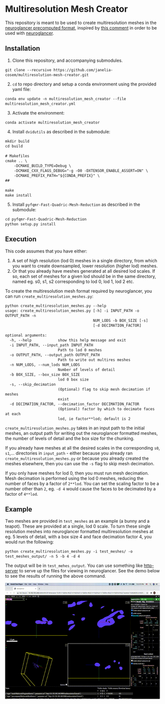 # Multiresolution Mesh Creator
This repository is meant to be used to create multiresolution meshes in the [neuroglancer precomputed format](https://github.com/google/neuroglancer/blob/master/src/neuroglancer/datasource/precomputed/meshes.md), inspired by [this comment](https://github.com/google/neuroglancer/issues/272#issuecomment-752212014) in order to be used with [neuroglancer](https://github.com/google/neuroglancer).

## Installation
1. Clone this repository, and accompanying submodules.

```
git clone --recursive https://github.com/janelia-cosem/multiresolution-mesh-creator.git
```
2. `cd` to repo directory and setup a conda environment using the provided yaml file:
```
conda env update -n multiresolution_mesh_creator --file multiresolution_mesh_creator.yml
```
3. Activate the environment:
```
conda activate multiresolution_mesh_creator
```
4. Install `dvidutils` as described in the submodule:
```cd dvidutils
mkdir build
cd build

# Makefiles
cmake .. \
    -DCMAKE_BUILD_TYPE=Debug \
    -DCMAKE_CXX_FLAGS_DEBUG="-g -O0 -DXTENSOR_ENABLE_ASSERT=ON" \
    -DCMAKE_PREFIX_PATH="${CONDA_PREFIX}" \
##

make
make install
```
5. Install `pyfqmr-Fast-Quadric-Mesh-Reduction` as described in the submodule:
```
cd pyfqmr-Fast-Quadric-Mesh-Reduction
python setup.py install
```

## Execution
This code assumes that you have either:
1. A set of high resolution (lod 0) meshes in a single directory, from which you want to create downsampled, lower resolution (higher lod) meshes.
2. Or that you already have meshes generated at all desired lod scales. If so, each set of meshes for a given lod should be in the same directory, named eg. s0, s1, s2 corresponding to lod 0, lod 1, lod 2 etc.

To create the multiresolution mesh format required by neuroglancer, you can run `create_multiresolution_meshes.py`:
```
python create_multiresolution_meshes.py --help
usage: create_multiresolution_meshes.py [-h] -i INPUT_PATH -o OUTPUT_PATH -n
                                        NUM_LODS -b BOX_SIZE [-s]
                                        [-d DECIMATION_FACTOR]

optional arguments:
  -h, --help            show this help message and exit
  -i INPUT_PATH, --input_path INPUT_PATH
                        Path to lod 0 meshes
  -o OUTPUT_PATH, --output_path OUTPUT_PATH
                        Path to write out multires meshes
  -n NUM_LODS, --num_lods NUM_LODS
                        Number of levels of detail
  -b BOX_SIZE, --box_size BOX_SIZE
                        lod 0 box size
  -s, --skip_decimation
                        (Optional) flag to skip mesh decimation if meshes
                        exist
  -d DECIMATION_FACTOR, --decimation_factor DECIMATION_FACTOR
                        (Optional) factor by which to decimate faces at each
                        lod, ie factor**lod; default is 2
```

`create_multiresolution_meshes.py` takes in an input path to the initial meshes, an output path for writing out the neuroglancer formatted meshes, the number of levels of detail and the box size for the chunking. 

If you already have meshes at all the desired scales in the corresponding `s0`, `s1`,... directories in `input_path` - either because you already ran `create_multiresolution_meshes.py` or because you already created the meshes elsewhere, then you can use the `-s` flag to skip mesh decimation. 

If you only have meshes for lod 0, then you must run mesh decimation. Mesh decimation is performed using the lod 0 meshes, reducing the number of faces by a factor of `2**lod`. You can set the scaling factor to be a number other than `2`, eg. `-d 4` would cause the faces to be decimated by a factor of `4**lod`.

## Example
Two meshes are provided in `test_meshes` as an example (a bunny and a teapot). These are provided at a single, lod 0 scale. To turn these single resolution meshes into neuroglancer formatted multiresolution meshes at eg. 5 levels of detail, with a box size 4 and face decimation factor 4, you would run the following:
```
python create_multiresolution_meshes.py -i test_meshes/ -o test_meshes_output/ -n 5 -b 4 -d 4
```

The output will be in `test_mehes_output`. You can use something like [http-server](https://www.npmjs.com/package/http-server) to serve up the files for viewing in neuroglancer. See the demo below to see the results of running the above command.

![Demo](recording/recording.gif)


